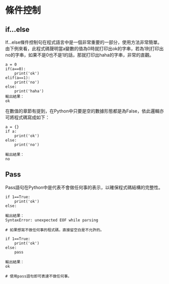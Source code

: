 # 條件控制

## if...else

If...else條件控制句在程式語言中是一個非常重要的一部分，使用方法非常簡單。  
由下例來看，此程式碼聲明當a變數的值為0時就打印出ok的字串，若為1則打印出no的字串，如果不是0也不是1的話，那就打印出haha的字串，非常的直觀。

```text
a = 0
if(a==0):
    print('ok')
elif(a==1):
    print('no')
else:
    print('haha')
輸出結果：
ok
```

在數值的章節有提到，在Python中只要是空的數據形態都是為False，依此邏輯亦可將程式碼寫成如下：

```text
a = {}
if a:
    print('ok')
else:
    print('no')

輸出結果：
no
```

## Pass

Pass語句在Python中是代表不會做任何事的表示，以確保程式碼結構的完整性。

```text
if 1==True:
    print('ok')
else:

輸出結果：
SyntaxError: unexpected EOF while parsing

# 如果想寫不做任何事的程式碼，直接留空白是不允許的。

if 1==True:
    print('ok')
else:
    pass

輸出結果：
ok

# 使用pass語句即可表達不做任何事。
```

